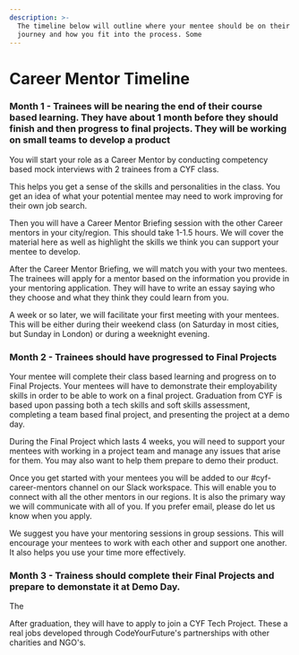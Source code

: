 ```yaml
---
description: >-
  The timeline below will outline where your mentee should be on their education
  journey and how you fit into the process. Some
---
```


# Career Mentor Timeline

### Month 1 - Trainees will be nearing the end of their course based learning. They have about 1 month before they should finish and then progress to final projects. They will be working on small teams to develop a product 

You will start your role as a Career Mentor by conducting competency based mock interviews with 2 trainees from a CYF class.   
  
This helps you get a sense of the skills and personalities in the class. You get an idea of what your potential mentee may need to work improving for their own job search.   


Then you will have a Career Mentor Briefing session with the other Career mentors in your city/region.  This should take 1-1.5 hours. We will cover the material here as well as highlight the skills we think you can support your mentee to develop.   
  
After the Career Mentor Briefing, we will match you with your two mentees. The trainees will apply for a mentor based on the information you provide in your mentoring application. They will have to write an essay saying who they choose and what they think they could learn from you.   
  
A week or so later, we will facilitate your first meeting with your mentees. This will be either during their weekend class \(on Saturday in most cities, but Sunday in London\) or during a weeknight evening.   


### Month 2 - Trainees should have progressed to Final Projects

Your mentee will complete their class based learning and progress on to Final Projects. Your mentees will have to demonstrate their employability skills in order to be able to work on a final project. Graduation from CYF is based upon passing both a tech skills and soft skills assessment, completing a team based final project, and presenting the project at a demo day. 

During the Final Project which lasts 4 weeks, you will need to support your mentees with working in a project team and manage any issues that arise for them. You may also want to help them prepare to demo their product.   
  
Once you get started with your mentees you will be added to our \#cyf-career-mentors  channel on our Slack workspace. This will enable you to connect with all the other mentors in our regions. It is also the primary way we will communicate with all of you. If you prefer email, please do let us know when you apply.   
  
We suggest you have your mentoring sessions in group sessions. This will encourage your mentees to work with each other and support one another. It also helps you use your time more effectively. 

### Month 3 - Trainess should complete their Final Projects and prepare to demonstate it at Demo Day. 

The 

After graduation, they will have to apply to join a CYF Tech Project. These a real jobs developed through CodeYourFuture's partnerships with other charities and NGO's.   


